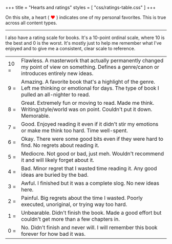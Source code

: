 +++
title = "Hearts and ratings"
styles = [ "css/ratings-table.css" ]
+++

On this site, a heart ( <span style="color:#FF0000">♥</span> ) indicates one of my personal favorites. This is true across all content types.

---

I also have a rating scale for books. It's a 10-point ordinal scale, where 10 is the best and 0 is the worst. It's mostly just to help me remember what I've enjoyed and to give me a consistent, clear scale to reference.
<table class="rating-table">
  <tr>
    <td class="rating">10  =</td>
    <td>Flawless. A masterwork that actually permanently changed my point of view on something. Defines a genre/canon or introduces entirely new ideas.</td>
  </tr>
  <tr>
    <td class="rating">9  =</td>
    <td>Amazing. A favorite book that's a highlight of the genre. Left me thinking or emotional for days. The type of book I pulled an all-nighter to read.</td>
  </tr>
  <tr>
    <td class="rating">8  =</td>
    <td>Great. Extremely fun or moving to read. Made me think. Writing/style/world was on point. Couldn't put it down. Memorable.</td>
  </tr>
  <tr>
    <td class="rating">7  =</td>
    <td>Good. Enjoyed reading it even if it didn't stir my emotions or make me think too hard. Time well-spent.</td>
  </tr>
  <tr>
    <td class="rating">6  =</td>
    <td>Okay. There were some good bits even if they were hard to find. No regrets about reading it.</td>
  </tr>
  <tr>
    <td class="rating">5  =</td>
    <td>Mediocre. Not good or bad, just meh. Wouldn't recommend it and will likely forget about it.</td>
  </tr>
  <tr>
    <td class="rating">4  =</td>
    <td>Bad. Minor regret that I wasted time reading it. Any good ideas are buried by the bad.</td>
  </tr>
  <tr>
    <td class="rating">3  =</td>
    <td>Awful. I finished but it was a complete slog. No new ideas here.</td>
  </tr>
  <tr>
    <td class="rating">2  =</td>
    <td>Painful. Big regrets about the time I wasted. Poorly executed, unoriginal, or trying way too hard.</td>
  </tr>
  <tr>
    <td class="rating">1  =</td>
    <td>Unbearable. Didn't finish the book. Made a good effort but couldn't get more than a few chapters in.</td>
  </tr>
  <tr>
    <td class="rating">0  =</td>
    <td>No. Didn't finish and never will. I will remember this book forever for how bad it was.</td>
  </tr>
</table>

